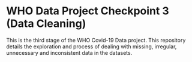 # WHO Data Project Checkpoint 3 (Data Cleaning)

This is the third stage of the WHO Covid-19 Data project. 
This repository details the exploration and process of dealing with missing, irregular, unnecessary and inconsistent data in the datasets.

